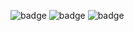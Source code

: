![badge](https://custom-icon-badges.herokuapp.com/badge/ADS&AI-1x-orange.svg?logo=bronzemedal)
![badge](https://custom-icon-badges.herokuapp.com/badge/ADS&AI-1x-orange.svg?logo=silvermedal)
![badge](https://custom-icon-badges.herokuapp.com/badge/ADS&AI-69x-orange.svg?logo=goldmedal)
